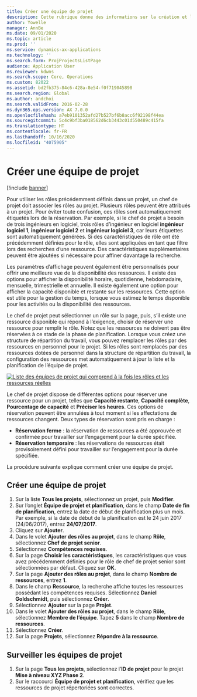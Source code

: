 ```yaml
---
title: Créer une équipe de projet
description: Cette rubrique donne des informations sur la création et la gestion d'équipes de projet.
author: Yowelle
manager: AnnBe
ms.date: 09/01/2020
ms.topic: article
ms.prod: ''
ms.service: dynamics-ax-applications
ms.technology: ''
ms.search.form: ProjProjectsListPage
audience: Application User
ms.reviewer: kdwns
ms.search.scope: Core, Operations
ms.custom: 82022
ms.assetid: bd2fb375-84c6-428a-8e54-f0f719045898
ms.search.region: Global
ms.author: andchoi
ms.search.validFrom: 2016-02-28
ms.dyn365.ops.version: AX 7.0.0
ms.openlocfilehash: a7eb9101352afd27b527bf6b8acc6f92198f44ea
ms.sourcegitcommit: 5c4c9bf3ba018562d6cb3443c01d550489c415fa
ms.translationtype: HT
ms.contentlocale: fr-FR
ms.lasthandoff: 10/16/2020
ms.locfileid: "4075905"
---
```

# <a name="create-a-project-team"></a>Créer une équipe de projet

[!include [banner](../includes/banner.md)]

Pour utiliser les rôles précédemment définis dans un projet, un chef de projet doit associer les rôles au projet. Plusieurs rôles peuvent être attribués à un projet. Pour éviter toute confusion, ces rôles sont automatiquement étiquetés lors de la réservation. Par exemple, si le chef de projet a besoin de trois ingénieurs en logiciel, trois rôles d’ingénieur en logiciel **ingénieur logiciel 1**, **ingénieur logiciel 2** et **ingénieur logiciel 3**, car leurs étiquettes sont automatiquement générées. Si des caractéristiques de rôle ont été précédemment définies pour le rôle, elles sont appliquées en tant que filtre lors des recherches d’une ressource. Des caractéristiques supplémentaires peuvent être ajoutées si nécessaire pour affiner davantage la recherche.

Les paramètres d’affichage peuvent également être personnalisés pour offrir une meilleure vue de la disponibilité des ressources. Il existe des options pour afficher la disponibilité horaire, quotidienne, hebdomadaire, mensuelle, trimestrielle et annuelle. Il existe également une option pour afficher la capacité disponible et restante sur les ressources. Cette option est utile pour la gestion du temps, lorsque vous estimez le temps disponible pour les activités ou la disponibilité des ressources.

Le chef de projet peut sélectionner un rôle sur la page, puis, s’il existe une ressource disponible qui répond à l’exigence, choisir de réserver une ressource pour remplir le rôle. Notez que les ressources ne doivent pas être réservées à ce stade de la phase de planification. Lorsque vous créez une structure de répartition du travail, vous pouvez remplacer les rôles par des ressources en personnel pour le projet. Si les rôles sont remplacés par des ressources dotées de personnel dans la structure de répartition du travail, la configuration des ressources met automatiquement à jour la liste et la planification de l’équipe de projet.

[![Liste des équipes de projet qui comprend à la fois les rôles et les ressources réelles](./media/projectresourcing03-1024x368.jpg)](./media/projectresourcing03.jpg) 

Le chef de projet dispose de différentes options pour réserver une ressource pour un projet, telles que **Capacité restante**, **Capacité complète**, **Pourcentage de capacité** et **Préciser les heures**. Ces options de réservation peuvent être annulées à tout moment si les affectations de ressources changent. Deux types de réservation sont pris en charge :

- **Réservation ferme** : la réservation de ressources a été approuvée et confirmée pour travailler sur l’engagement pour la durée spécifiée.
- **Réservation temporaire** : les réservations de ressources était provisoirement défini pour travailler sur l’engagement pour la durée spécifiée.

La procédure suivante explique comment créer une équipe de projet.

## <a name="create-a-project-team"></a>Créer une équipe de projet

1. Sur la liste **Tous les projets**, sélectionnez un projet, puis **Modifier**.
2. Sur l’onglet **Équipe de projet et planification**, dans le champ **Date de fin de planification**, entrez la date de début de planification plus un mois. Par exemple, si la date de début de la planification est le 24 juin 2017 (24/06/2017), entrez **24/07/2017**.
3. Cliquez sur **Ajouter**.
4. Dans le volet **Ajouter des rôles au projet**, dans le champ **Rôle**, sélectionnez **Chef de projet senior**.
5. Sélectionnez **Compétences requises**.
6. Sur la page **Choisir les caractéristiques**, les caractéristiques que vous avez précédemment définies pour le rôle de chef de projet senior sont sélectionnées par défaut. Cliquez sur **OK**.
7. Sur la page **Ajouter des rôles au projet**, dans le champ **Nombre de ressources**, entrez **1**.
8. Dans le champ **Ressource**, la recherche affiche toutes les ressources possédant les compétences requises. Sélectionnez **Daniel Goldschmidt**, puis sélectionnez **Créer**.
9. Sélectionnez **Ajouter** sur la page **Projet**.
10. Dans le volet **Ajouter des rôles au projet**, dans le champ **Rôle**, sélectionnez **Membre de l’équipe**. Tapez **5** dans le champ **Nombre de ressources**.
11. Sélectionnez **Créer**.
12. Sur la page **Projets**, sélectionnez **Répondre à la ressource**.

## <a name="monitor-project-teams"></a>Surveiller les équipes de projet
1. Sur la page **Tous les projets**, sélectionnez l’**ID de projet** pour le projet **Mise à niveau XYZ Phase 2**.
2. Sur le raccourci **Équipe de projet et planification**, vérifiez que les ressources de projet répertoriées sont correctes.
